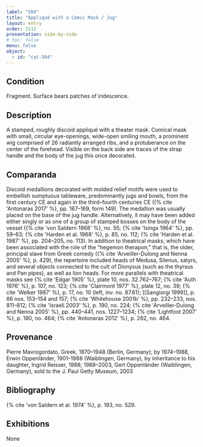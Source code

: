 ```yaml
---
label: "504"
title: "Appliqué with a Comic Mask / Jug"
layout: entry
order: 2113
presentation: side-by-side
# toc: false
menu: false
object:
  - id: "cat-504"
---
```


## Condition

Fragment. Surface bears patches of iridescence.

## Description

A stamped, roughly discoid appliqué with a theater mask. Comical mask with small, circular eye-openings, wide-open smiling mouth, a prominent wig comprised of 26 radiantly arranged ribs, and a protuberance on the center of the forehead. Visible on the back side are traces of the strap handle and the body of the jug this once decorated.

## Comparanda

Discoid medallions decorated with molded relief motifs were used to embellish sumptuous tableware, predominantly jugs and bowls, from the first century CE and again in the third–fourth centuries CE ({% cite 'Antonaras 2017' %}, pp. 167–169, form 149). The medallion was usually placed on the base of the jug handle. Alternatively, it may have been added either singly or as one of a group of stamped bosses on the body of the vessel ({% cite 'von Saldern 1968' %}, no. 55; {% cite 'Isings 1964' %}, pp. 59–63; {% cite 'Harden et al. 1968' %}, p. 85, no. 112; {% cite 'Harden et al. 1987' %}, pp. 204–205, no. 113). In addition to theatrical masks, which have been associated with the role of the “hegemon therapon,” that is, the older, principal slave from Greek comedy ({% cite 'Arveiller-Dulong and Nenna 2005' %}, p. 429), the repertoire included heads of Medusa, Silenus, satyrs, and several objects connected to the cult of Dionysus (such as the thyrsus and Pan pipes), as well as lion heads. For more parallels with theatrical masks see {% cite 'Edgar 1905' %}, plate 10, nos. 32.762–767; {% cite 'Auth 1976' %}, p. 107, no. 123; {% cite 'Clairmont 1977' %}, plate 12, no. 39; {% cite 'Welker 1987' %}, p. 17, no. 10 (left, inv. no. 87.61); [[Sangiorgi 1999]], p. 66 nos. 153–154 and 157; {% cite 'Whitehouse 2001b' %}, pp. 232–233, nos. 811–812; {% cite 'Israeli 2003' %}, p. 190, no. 224; {% cite 'Arveiller-Dulong and Nenna 2005' %}, pp. 440–441, nos. 1227–1234; {% cite 'Lightfoot 2007' %}, p. 180, no. 464; {% cite 'Antonaras 2012' %}, p. 282, no. 464.

## Provenance

Pierre Mavrogordato, Greek, 1870–1948 (Berlin, Germany); by 1974–1988, Erwin Oppenländer, 1901–1988 (Waiblingen, Germany), by inheritance to his daughter, Ingrid Reisser, 1988; 1988–2003, Gert Oppenländer (Waiblingen, Germany), sold to the J. Paul Getty Museum, 2003

## Bibliography

{% cite 'von Saldern et al. 1974' %}, p. 193, no. 529.

## Exhibitions

None